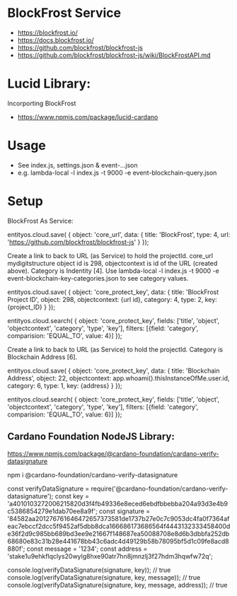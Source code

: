 # BlockFrost Service
- https://blockfrost.io/
- https://docs.blockfrost.io/
- https://github.com/blockfrost/blockfrost-js
- https://github.com/blockfrost/blockfrost-js/wiki/BlockFrostAPI.md

# Lucid Library:
Incorporting BlockFrost
- https://www.npmjs.com/package/lucid-cardano

# Usage
- See index.js, settings.json & event-...json
- e.g. lambda-local -l index.js -t 9000 -e event-blockchain-query.json

# Setup

BlockFrost As Service:

entityos.cloud.save(
{
    object: 'core_url',
    data:
    {
        title: 'BlockFrost',
        type: 4,
        url: 'https://github.com/blockfrost/blockfrost-js'
    }
});

Create a link to back to URL (as Service) to hold the projectId.
core_url mydigitstructure object id is 298, objectcontext is id of the URL (created above).
Category is Indentity [4].
Use lambda-local -l index.js -t 9000 -e event-blockchain-key-categories.json to see category values.

entityos.cloud.save(
{
    object: 'core_protect_key',
    data:
    {
        title: 'BlockFrost Project ID',
        object: 298,
        objectcontext: {url id},
        category: 4,
        type: 2,
        key: {project_ID}
    }
});

entityos.cloud.search(
{
    object: 'core_protect_key',
    fields: ['title', 'object', 'objectcontext', 'category', 'type', 'key'],
    filters: [{field: 'category', comparision: 'EQUAL_TO', value: 4}]
});

Create a link to back to URL (as Service) to hold the projectId.
Category is Blockchain Address [6].

entityos.cloud.save(
{
    object: 'core_protect_key',
    data:
    {
        title: 'Blockchain Address',
        object: 22,
        objectcontext: app.whoami().thisInstanceOfMe.user.id,
        category: 6,
        type: 1,
        key: {address}
    }
});

entityos.cloud.search(
{
    object: 'core_protect_key',
    fields: ['title', 'object', 'objectcontext', 'category', 'type', 'key'],
    filters: [{field: 'category', comparision: 'EQUAL_TO', value: 6}]
});

## Cardano Foundation NodeJS Library:

https://www.npmjs.com/package/@cardano-foundation/cardano-verify-datasignature

npm i @cardano-foundation/cardano-verify-datasignature

const verifyDataSignature = require('@cardano-foundation/cardano-verify-datasignature');
const key =
  'a4010103272006215820d3f4fb49336e8eced6ebdfbbebba204a93d3e4b9c5386854279e1dab70ee8a9f';
const signature =
  '84582aa201276761646472657373581de1737b27e0c7c9053dc4fa0f7364afeac7ebccf2dcc5f9452af5dbb8dca166686173686564f4443132333458400de36f2d9c985bb689bd3ee9e21667f148687ea50088708e8d6b3dbbfa252db68680e83c31b28e441678bb43c6adc4d49129b58b78095bf5d1c09fe8acd8880f';
const message = '1234';
const address = 'stake1u9ehkflqclys20wylg8hxe90atr7hn8jmnzlj3f27hdm3hqwfw72q';

console.log(verifyDataSignature(signature, key)); // true
console.log(verifyDataSignature(signature, key, message)); // true
console.log(verifyDataSignature(signature, key, message, address)); // true


